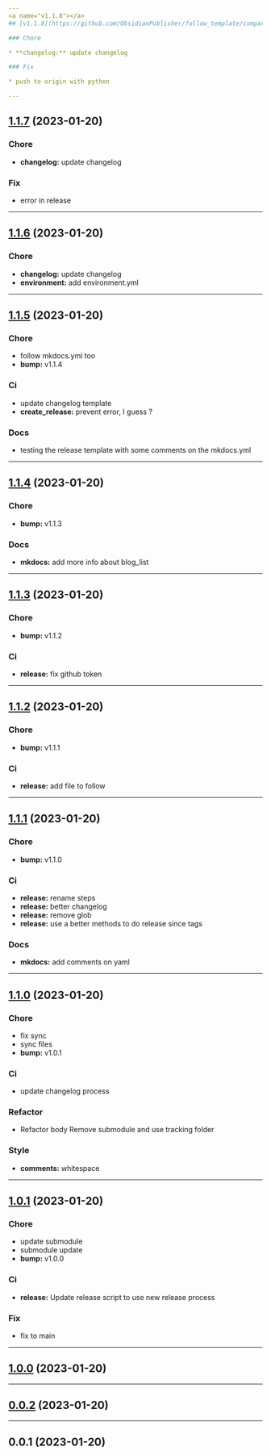 ```yaml
---
<a name="v1.1.8"></a>
## [v1.1.8](https://github.com/ObsidianPublisher/follow_template/compare/1.1.7...v1.1.8) (2023-01-20)

### Chore

* **changelog:** update changelog

### Fix

* push to origin with python

---
```

<a name="1.1.7"></a>
## [1.1.7](https://github.com/ObsidianPublisher/follow_template/compare/1.1.6...1.1.7) (2023-01-20)

### Chore

* **changelog:** update changelog

### Fix

* error in release

---
<a name="1.1.6"></a>
## [1.1.6](https://github.com/ObsidianPublisher/follow_template/compare/1.1.5...1.1.6) (2023-01-20)

### Chore

* **changelog:** update changelog
* **environment:** add environment.yml

---
<a name="1.1.5"></a>
## [1.1.5](https://github.com/ObsidianPublisher/follow_template/compare/1.1.4...1.1.5) (2023-01-20)

### Chore

* follow mkdocs.yml too
* **bump:** v1.1.4

### Ci

* update changelog template
* **create_release:** prevent error, I guess ?

### Docs

* testing the release template with some comments on the mkdocs.yml

---
<a name="1.1.4"></a>
## [1.1.4](https://github.com/ObsidianPublisher/follow_template/compare/1.1.3...1.1.4) (2023-01-20)

### Chore

* **bump:** v1.1.3

### Docs

* **mkdocs:** add more info about blog_list

---
<a name="1.1.3"></a>
## [1.1.3](https://github.com/ObsidianPublisher/follow_template/compare/1.1.2...1.1.3) (2023-01-20)

### Chore

* **bump:** v1.1.2

### Ci

* **release:** fix github token

---
<a name="1.1.2"></a>
## [1.1.2](https://github.com/ObsidianPublisher/follow_template/compare/1.1.1...1.1.2) (2023-01-20)

### Chore

* **bump:** v1.1.1

### Ci

* **release:** add file to follow

---
<a name="1.1.1"></a>
## [1.1.1](https://github.com/ObsidianPublisher/follow_template/compare/1.1.0...1.1.1) (2023-01-20)

### Chore

* **bump:** v1.1.0

### Ci

* **release:** rename steps
* **release:** better changelog
* **release:** remove glob
* **release:** use a better methods to do release since tags

### Docs

* **mkdocs:** add comments on yaml

---
<a name="1.1.0"></a>
## [1.1.0](https://github.com/ObsidianPublisher/follow_template/compare/1.0.1...1.1.0) (2023-01-20)

### Chore

* fix sync
* sync files
* **bump:** v1.0.1

### Ci

* update changelog process

### Refactor

* Refactor body Remove submodule and use tracking folder

### Style

* **comments:** whitespace

---
<a name="1.0.1"></a>
## [1.0.1](https://github.com/ObsidianPublisher/follow_template/compare/1.0.0...1.0.1) (2023-01-20)

### Chore

* update submodule
* submodule update
* **bump:** v1.0.0

### Ci

* **release:** Update release script to use new release process

### Fix

* fix to main

---
<a name="1.0.0"></a>
## [1.0.0](https://github.com/ObsidianPublisher/follow_template/compare/0.0.2...1.0.0) (2023-01-20)

---
<a name="0.0.2"></a>
## [0.0.2](https://github.com/ObsidianPublisher/follow_template/compare/0.0.1...0.0.2) (2023-01-20)

---
<a name="0.0.1"></a>
## 0.0.1 (2023-01-20)

